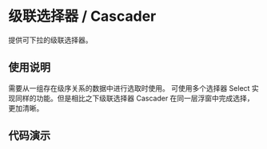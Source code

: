<main>

# 级联选择器 / Cascader

提供可下拉的级联选择器。

## 使用说明

<desc>需要从一组存在级序关系的数据中进行选取时使用。</desc>
<desc>可使用多个选择器 Select 实现同样的功能。但是相比之下级联选择器 Cascader 在同一层浮窗中完成选择，更加清晰。</desc>

## 代码演示

</main>
